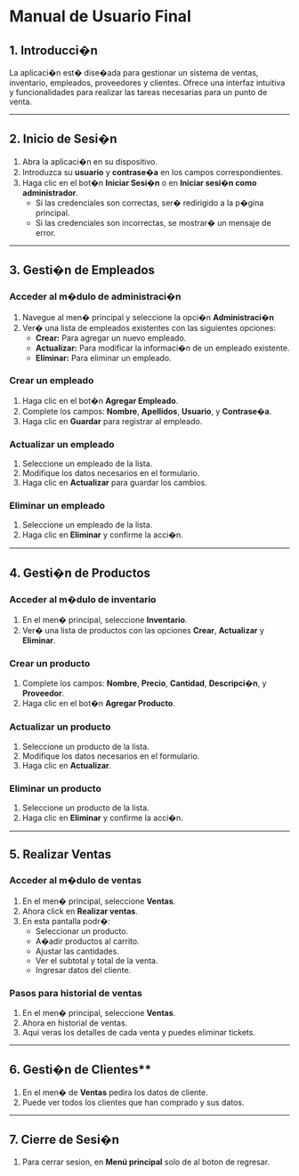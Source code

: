 # **Manual de Usuario Final**

## **1. Introducci�n**
La aplicaci�n est� dise�ada para gestionar un sistema de ventas, inventario, empleados,
proveedores y clientes. Ofrece una interfaz intuitiva y funcionalidades para realizar 
las tareas necesarias para un punto de venta.

---

## **2. Inicio de Sesi�n**
1. Abra la aplicaci�n en su dispositivo.
2. Introduzca su **usuario** y **contrase�a** en los campos correspondientes.
3. Haga clic en el bot�n **Iniciar Sesi�n** o en **Iniciar sesi�n como administrador**.
   - Si las credenciales son correctas, ser� redirigido a la p�gina principal.
   - Si las credenciales son incorrectas, se mostrar� un mensaje de error.

---

## **3. Gesti�n de Empleados**
### **Acceder al m�dulo de administraci�n**
1. Navegue al men� principal y seleccione la opci�n **Administraci�n**
2. Ver� una lista de empleados existentes con las siguientes opciones:
   - **Crear:** Para agregar un nuevo empleado.
   - **Actualizar:** Para modificar la informaci�n de un empleado existente.
   - **Eliminar:** Para eliminar un empleado.

### **Crear un empleado**
1. Haga clic en el bot�n **Agregar Empleado**.
2. Complete los campos: **Nombre**, **Apellidos**, **Usuario**, y **Contrase�a**.
3. Haga clic en **Guardar** para registrar al empleado.

### **Actualizar un empleado**
1. Seleccione un empleado de la lista.
2. Modifique los datos necesarios en el formulario.
3. Haga clic en **Actualizar** para guardar los cambios.

### **Eliminar un empleado**
1. Seleccione un empleado de la lista.
2. Haga clic en **Eliminar** y confirme la acci�n.

---

## **4. Gesti�n de Productos**
### **Acceder al m�dulo de inventario**
1. En el men� principal, seleccione **Inventario**.
2. Ver� una lista de productos con las opciones **Crear**, **Actualizar** y **Eliminar**.

### **Crear un producto**
1. Complete los campos: **Nombre**, **Precio**, **Cantidad**, **Descripci�n**, y **Proveedor**.
2. Haga clic en el bot�n **Agregar Producto**.

### **Actualizar un producto**
1. Seleccione un producto de la lista.
2. Modifique los datos necesarios en el formulario.
3. Haga clic en **Actualizar**.

### **Eliminar un producto**
1. Seleccione un producto de la lista.
2. Haga clic en **Eliminar** y confirme la acci�n.

---

## **5. Realizar Ventas**
### **Acceder al m�dulo de ventas**
1. En el men� principal, seleccione **Ventas**.
2. Ahora click en **Realizar ventas**.
2. En esta pantalla podr�:
   - Seleccionar un producto.
   - A�adir productos al carrito.
   - Ajustar las cantidades.
   - Ver el subtotal y total de la venta.
   - Ingresar datos del cliente.

### **Pasos para historial de ventas**
1. En el men� principal, seleccione **Ventas**.
2. Ahora en historial de ventas.
3. Aqui veras los detalles de cada venta y puedes eliminar tickets.

---

## **6. Gesti�n de Clientes****
1. En el men� de **Ventas** pedira los datos de cliente.
2. Puede ver todos los clientes que han comprado y sus datos.

---

## **7. Cierre de Sesi�n**
1. Para cerrar sesion, en **Menú principal** solo de al boton de regresar.